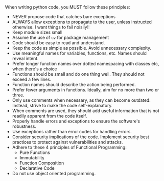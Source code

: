 When writing python code, you MUST follow these principles:

- NEVER propose code that catches bare exceptions
- ALWAYS allow exceptions to propagate to the user, unless instructed otherwise. I want things to fail noisily!!
- Keep module sizes small
- Assume the use of `uv` for package management
- Code should be easy to read and understand.
- Keep the code as simple as possible. Avoid unnecessary complexity.
- Use meaningful names for variables, functions, etc. Names should reveal intent.
- Prefer longer function names over dotted namespacing with classes etc, when there's a choice
- Functions should be small and do one thing well. They should not exceed a few lines.
- Function names should describe the action being performed.
- Prefer fewer arguments in functions. Ideally, aim for no more than two or three.
- Only use comments when necessary, as they can become outdated. Instead, strive to make the code self-explanatory.
- When comments are used, they should add useful information that is not readily apparent from the code itself.
- Properly handle errors and exceptions to ensure the software's robustness.
- Use exceptions rather than error codes for handling errors.
- Consider security implications of the code. Implement security best practices to protect against vulnerabilities and attacks.
- Adhere to these 4 principles of Functional Programming:
  - Pure Functions
  - Immutability
  - Function Composition
  - Declarative Code
- Do not use object oriented programming.
